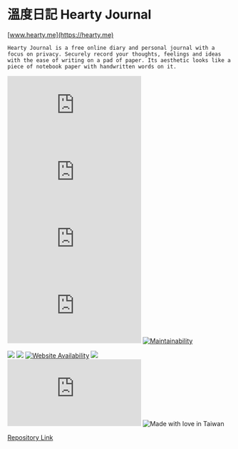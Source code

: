 # 溫度日記 Hearty Journal

[www.hearty.me](https://hearty.me)
```
Hearty Journal is a free online diary and personal journal with a focus on privacy. Securely record your thoughts, feelings and ideas with the ease of writing on a pad of paper. Its aesthetic looks like a piece of notebook paper with handwritten words on it.
```
[![Hits-of-Code](https://hitsofcode.com/github/chennien/hearty.me)](https://hitsofcode.com/view/github.com/chennien/hearty.me) 
![](https://img.shields.io/github/repo-size/chennien/hearty.me?style=flat-square) 
![](https://img.shields.io/github/v/release/chennien/hearty.me?style=flat-square) 
![](https://img.shields.io/github/last-commit/chennien/hearty.me?style=flat-square) 
[![Maintainability](https://api.codeclimate.com/v1/badges/641920bd11652ab77ebe/maintainability)](https://codeclimate.com/github/chennien/hearty.me/maintainability) 

[![](https://data.jsdelivr.com/v1/package/gh/chennien/hearty.me/badge?style=rounded)](https://www.jsdelivr.com/package/gh/chennien/hearty.me) 
![](https://img.shields.io/uptimerobot/ratio/m777698945-9e2895088e10e3ca165117c3?style=flat-square) 
[![Website Availability](https://www.sixnines.io/b/954d?style=flat)](https://www.sixnines.io/h/954d) 
![](https://img.shields.io/security-headers?style=flat-square&url=https%3A%2F%2Fhearty.me?style=flat-square) 
![](https://img.shields.io/hsts/preload/hearty.me?style=flat-square) 
![Made with love in Taiwan](https://madewithlove.vercel.app/tw?heart=true&template=flat-square) 


[Repository Link](https://git.io/JvNvX)